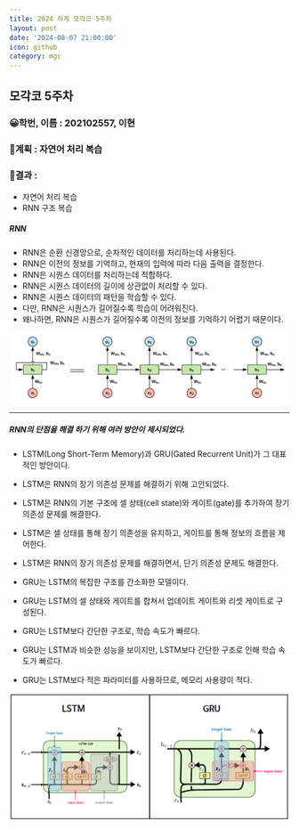 ```yaml
---
title: 2024 하계 모각코 5주차
layout: post
date: '2024-08-07 21:00:00'
icon: github
category: mgc
---
```


## 모각코 5주차
### 😀학번, 이름 : 202102557, 이현
### 🎡계획 : 자연어 처리 복습


### 📄결과 :
- 자연어 처리 복습
- RNN 구조 복습

##### RNN
- RNN은 순환 신경망으로, 순차적인 데이터를 처리하는데 사용된다.
- RNN은 이전의 정보를 기억하고, 현재의 입력에 따라 다음 출력을 결정한다.
- RNN은 시퀀스 데이터를 처리하는데 적합하다.
- RNN은 시퀀스 데이터의 길이에 상관없이 처리할 수 있다.
- RNN은 시퀀스 데이터의 패턴을 학습할 수 있다.
- 다만, RNN은 시퀀스가 길어질수록 학습이 어려워진다.
- 왜나하면, RNN은 시퀀스가 길어질수록 이전의 정보를 기억하기 어렵기 때문이다.

![RNN](/post-img/mgc/2024/week5_0.png)

---

##### RNN의 단점을 해결 하기 위해 여러 방안이 제시되었다.
- LSTM(Long Short-Term Memory)과 GRU(Gated Recurrent Unit)가 그 대표적인 방안이다.


- LSTM은 RNN의 장기 의존성 문제를 해결하기 위해 고안되었다.
- LSTM은 RNN의 기본 구조에 셀 상태(cell state)와 게이트(gate)를 추가하여 장기 의존성 문제를 해결한다.
- LSTM은 셀 상태를 통해 장기 의존성을 유지하고, 게이트를 통해 정보의 흐름을 제어한다.
- LSTM은 RNN의 장기 의존성 문제를 해결하면서, 단기 의존성 문제도 해결한다.


- GRU는 LSTM의 복잡한 구조를 간소화한 모델이다.
- GRU는 LSTM의 셀 상태와 게이트를 합쳐서 업데이트 게이트와 리셋 게이트로 구성된다.
- GRU는 LSTM보다 간단한 구조로, 학습 속도가 빠르다.
- GRU는 LSTM과 비슷한 성능을 보이지만, LSTM보다 간단한 구조로 인해 학습 속도가 빠르다.
- GRU는 LSTM보다 적은 파라미터를 사용하므로, 메모리 사용량이 적다.

![LSTM, GRU](/post-img/mgc/2024/week5_1.png)
